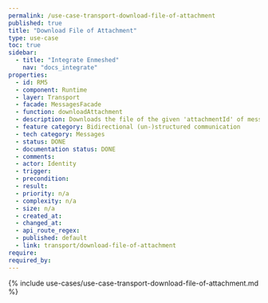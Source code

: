 ```yaml
---
permalink: /use-case-transport-download-file-of-attachment
published: true
title: "Download File of Attachment"
type: use-case
toc: true
sidebar:
  - title: "Integrate Enmeshed"
    nav: "docs_integrate"
properties:
  - id: RM5
  - component: Runtime
  - layer: Transport
  - facade: MessagesFacade
  - function: downloadAttachment
  - description: Downloads the file of the given 'attachmentId' of message with 'messageId'.
  - feature category: Bidirectional (un-)structured communication
  - tech category: Messages
  - status: DONE
  - documentation status: DONE
  - comments:
  - actor: Identity
  - trigger:
  - precondition:
  - result:
  - priority: n/a
  - complexity: n/a
  - size: n/a
  - created_at:
  - changed_at:
  - api_route_regex:
  - published: default
  - link: transport/download-file-of-attachment
require:
required_by:
---
```


{% include use-cases/use-case-transport-download-file-of-attachment.md %}
